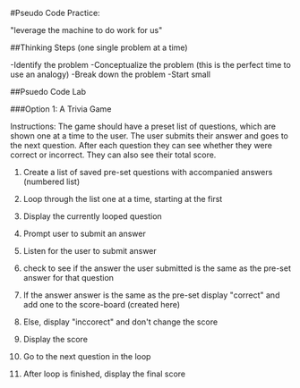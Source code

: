 #Pseudo Code Practice:


"leverage the machine to do work for us"

##Thinking Steps (one single problem at a time)

-Identify the problem
-Conceptualize the problem (this is the perfect time to use an analogy)
-Break down the problem
-Start small


##Psuedo Code Lab

###Option 1: A Trivia Game


Instructions: The game should have a preset list of questions, which are shown one at a time to the user. The user submits their answer and goes to the next question. After each question they can see whether they were correct or incorrect. They can also see their total score.


1. Create a list of saved pre-set questions with accompanied answers (numbered list)

2. Loop through the list one at a time, starting at the first 

3. Display the currently looped question

4. Prompt user to submit an answer

5. Listen for the user to submit answer

6. check to see if the answer the user submitted is the same as the pre-set answer for that question

7. If the answer answer is the same as the pre-set display "correct" and add one to the score-board (created here)

8. Else, display "inccorect" and don't change the score

9. Display the score 

10. Go to the next question in the loop

11. After loop is finished, display the final score

